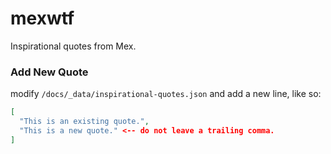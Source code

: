 # mexwtf

Inspirational quotes from Mex.

### Add New Quote

modify `/docs/_data/inspirational-quotes.json` and add a new line, like so:

```json
[
  "This is an existing quote.",
  "This is a new quote." <-- do not leave a trailing comma.
]
```